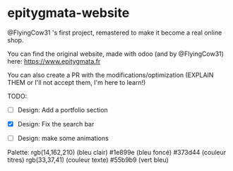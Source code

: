 # epitygmata-website
@FlyingCow31 's first project, remastered to make it become a real online shop. 

You can find the original website, made with odoo (and by @FlyingCow31) here: https://www.epitygmata.fr

You can also create a PR with the modifications/optimization (EXPLAIN THEM or I'll not accept them, I'm here to learn!)


TODO: 
- [ ] Design: Add a portfolio section
- [x] Design: Fix the search bar 
- [ ] Design: make some animations


Palette: 
rgb(14,162,210) (bleu clair)
#1e899e (bleu foncé)
#373d44 (couleur titres)
rgb(33,37,41) (couleur texte)
#55b9b9 (vert bleu)
